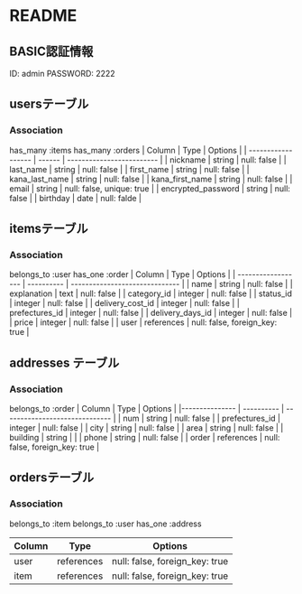 # README

## BASIC認証情報
ID: admin
PASSWORD: 2222


## usersテーブル
### Association
has_many :items
has_many :orders
| Column             | Type   | Options                   |
| ------------------ | ------ | ------------------------- |
| nickname           | string | null: false               |
| last_name          | string | null: false               |
| first_name         | string | null: false               |
| kana_last_name     | string | null: false               |
| kana_first_name    | string | null: false               |
| email              | string | null: false, unique: true |
| encrypted_password | string | null: false               |
| birthday           | date   | null: falde               | 

## itemsテーブル
### Association
belongs_to :user
has_one :order
| Column             | Type       | Options                        |
| ------------------ | ---------- | ------------------------------ |
| name               | string     | null: false                    |
| explanation        | text       | null: false                    |
| category_id        | integer    | null: false                    |
| status_id          | integer    | null: false                    |
| delivery_cost_id   | integer    | null: false                    |
| prefectures_id     | integer    | null: false                    |
| delivery_days_id   | integer    | null: false                    |
| price              | integer    | null: false                    |
| user               | references | null: false, foreign_key: true |



## addresses テーブル
### Association
belongs_to :order
| Column         | Type       | Options                        |
|--------------- | ---------- | ------------------------------ |
| num            | string     | null: false                    |
| prefectures_id | integer    | null: false                    |
| city           | string     | null: false                    |
| area           | string     | null: false                    |
| building       | string     |                                |
| phone          | string     | null: false                    |
| order          | references | null: false, foreign_key: true |


## ordersテーブル
### Association
belongs_to :item
belongs_to :user
has_one :address

| Column | Type       | Options                        |
| ------ | ---------- | ------------------------------ |
| user   | references | null: false, foreign_key: true |
| item   | references | null: false, foreign_key: true |